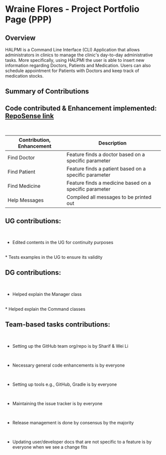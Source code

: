 # Wraine Flores - Project Portfolio Page (PPP)

## Overview
HALPMI is a Command Line Interface (CLI) Application that allows administrators in clinics to manage the clinic's day-to-day
administrative tasks. More specifically, using HALPMI the user is able to insert new information regarding Doctors, Patients
and Medication. Users can also schedule appointment for Patients with Doctors and keep track of medication stocks.
## Summary of Contributions

## **Code contributed & Enhancement implemented:** [RepoSense link](https://nus-cs2113-ay2122s2.github.io/tp-dashboard/?search=wraineflores&sort=groupTitle&sortWithin=title&timeframe=commit&mergegroup=&groupSelect=groupByRepos&breakdown=true&checkedFileTypes=docs~functional-code~test-code~other&since=2022-02-18)
<br>

| Contribution, Enhancement                | Description                                                   |
|------------------------------------------|---------------------------------------------------------------|
| Find Doctor                              | Feature finds a doctor based on a specific parameter          |
| Find Patient                             | Feature finds a patient based on a specific parameter         |
| Find Medicine                            | Feature finds a medicine based on a specific parameter        |
| Help Messages                            | Compiled all messages to be printed out                       |

## **UG contributions:**
<br>

* Edited contents in the UG for continuity purposes
<br>
* Tests examples in the UG to ensure its validity

## **DG contributions:**
<br>

* Helped explain the Manager class
<br>
* Helped explain the Command classes

## **Team-based tasks contributions:**
<br>

* Setting up the GitHub team org/repo is by Sharif & Wei Li
<br>

* Necessary general code enhancements is by everyone
<br>

* Setting up tools e.g., GitHub, Gradle is by everyone
<br>

* Maintaining the issue tracker is by everyone
<br>

* Release management is done by consensus by the majority
<br>

* Updating user/developer docs that are not specific to a feature is by everyone when we see a change fits
<br>
